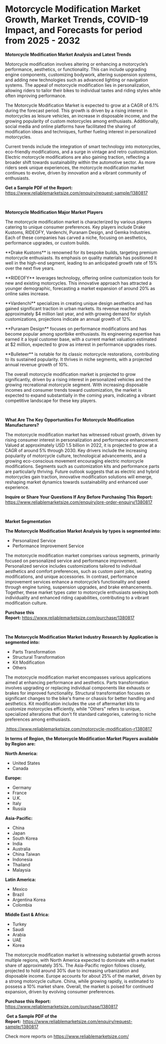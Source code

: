 <p><h1>Motorcycle Modification Market Growth, Market Trends, COVID-19 Impact, and Forecasts for period from 2025 - 2032</h1></p><p><strong>Motorcycle Modification Market Analysis and Latest Trends</strong></p>
<p><p>Motorcycle modification involves altering or enhancing a motorcycle’s performance, aesthetics, or functionality. This can include upgrading engine components, customizing bodywork, altering suspension systems, and adding new technologies such as advanced lighting or navigation systems. The appeal of motorcycle modification lies in personalization, allowing riders to tailor their bikes to individual tastes and riding styles while often improving performance.</p><p>The Motorcycle Modification Market is expected to grow at a CAGR of 6.1% during the forecast period. This growth is driven by a rising interest in motorcycles as leisure vehicles, an increase in disposable income, and the growing popularity of custom motorcycles among enthusiasts. Additionally, social media and online platforms have facilitated the sharing of modification ideas and techniques, further fueling interest in personalized motorcycles.</p><p>Current trends include the integration of smart technology into motorcycles, eco-friendly modifications, and a surge in vintage and retro customization. Electric motorcycle modifications are also gaining traction, reflecting a broader shift towards sustainability within the automotive sector. As more riders seek unique experiences, the motorcycle modification market continues to evolve, driven by innovation and a vibrant community of enthusiasts.</p></p>
<p><strong>Get a Sample PDF of the Report:&nbsp;</strong> <a href="https://www.reliablemarketsize.com/enquiry/request-sample/1380817?utm_campaign=2731&utm_medium=2&utm_source=Github&utm_content=ia&utm_term=09032025&utm_id=motorcycle-modification">https://www.reliablemarketsize.com/enquiry/request-sample/1380817</a></p>
<p>&nbsp;</p>
<p><strong>Motorcycle Modification Major Market Players</strong></p>
<p><p>The motorcycle modification market is characterized by various players catering to unique consumer preferences. Key players include Drake Kustoms, RIDEOFY, Vardenchi, Puranam Design, and Gemka Industries. Each of these companies has carved a niche, focusing on aesthetics, performance upgrades, or custom builds.</p><p>**Drake Kustoms** is renowned for its bespoke builds, targeting premium motorcycle enthusiasts. Its emphasis on quality materials has positioned it well in the high-end segment, leading to an anticipated growth rate of 15% over the next five years.</p><p>**RIDEOFY** leverages technology, offering online customization tools for new and existing motorcycles. This innovative approach has attracted a younger demographic, forecasting a market expansion of around 20% as online sales increase.</p><p>**Vardenchi** specializes in creating unique design aesthetics and has gained significant traction in urban markets. Its revenue reached approximately $4 million last year, and with growing demand for stylish customizations, projections indicate an annual growth of 12%.</p><p>**Puranam Design** focuses on performance modifications and has become popular among sportbike enthusiasts. Its engineering expertise has earned it a loyal customer base, with a current market valuation estimated at $2 million, expected to grow as interest in performance upgrades rises.</p><p>**Bulleteer** is notable for its classic motorcycle restorations, contributing to its sustained popularity. It thrives in niche segments, with a projected annual revenue growth of 10%. </p><p>The overall motorcycle modification market is projected to grow significantly, driven by a rising interest in personalized vehicles and the growing recreational motorcycle segment. With increasing disposable incomes and consumer trends toward customization, the market is expected to expand substantially in the coming years, indicating a vibrant competitive landscape for these key players.</p></p>
<p>&nbsp;</p>
<p><strong>What Are The Key Opportunities For Motorcycle Modification Manufacturers?</strong></p>
<p><p>The motorcycle modification market has witnessed robust growth, driven by rising consumer interest in personalization and performance enhancement. Valued at approximately USD 1.5 billion in 2022, it is projected to grow at a CAGR of around 5% through 2030. Key drivers include the increasing popularity of motorcycle culture, technological advancements, and a growing eco-conscious movement encouraging electric motorcycle modifications. Segments such as customization kits and performance parts are particularly thriving. Future outlook suggests that as electric and hybrid motorcycles gain traction, innovative modification solutions will emerge, reshaping market dynamics towards sustainability and enhanced user experience.</p></p>
<p><strong>Inquire or Share Your Questions If Any Before Purchasing This Report:</strong> <a href="https://www.reliablemarketsize.com/enquiry/pre-order-enquiry/1380817?utm_campaign=2731&utm_medium=2&utm_source=Github&utm_content=ia&utm_term=09032025&utm_id=motorcycle-modification">https://www.reliablemarketsize.com/enquiry/pre-order-enquiry/1380817</a></p>
<p>&nbsp;</p>
<p><strong>Market Segmentation</strong></p>
<p><strong>The Motorcycle Modification Market Analysis by types is segmented into:</strong></p>
<p><ul><li>Personalized Service</li><li>Performance Improvement Service</li></ul></p>
<p><p>The motorcycle modification market comprises various segments, primarily focused on personalized service and performance improvement. Personalized service includes customizations tailored to individual aesthetics and comfort preferences, such as custom paint jobs, seating modifications, and unique accessories. In contrast, performance improvement services enhance a motorcycle’s functionality and speed through engine tuning, suspension upgrades, and brake enhancements. Together, these market types cater to motorcycle enthusiasts seeking both individuality and enhanced riding capabilities, contributing to a vibrant modification culture.</p></p>
<p><strong>Purchase this Report:&nbsp;</strong><a href="https://www.reliablemarketsize.com/purchase/1380817?utm_campaign=2731&utm_medium=2&utm_source=Github&utm_content=ia&utm_term=09032025&utm_id=motorcycle-modification">https://www.reliablemarketsize.com/purchase/1380817</a></p>
<p>&nbsp;</p>
<p><strong>The Motorcycle Modification Market Industry Research by Application is segmented into:</strong></p>
<p><ul><li>Parts Transformation</li><li>Structural Transformation</li><li>Kit Modification</li><li>Others</li></ul></p>
<p><p>The motorcycle modification market encompasses various applications aimed at enhancing performance and aesthetics. Parts transformation involves upgrading or replacing individual components like exhausts or brakes for improved functionality. Structural transformation focuses on significant changes to the bike's frame or chassis for better handling and aesthetics. Kit modification includes the use of aftermarket kits to customize motorcycles efficiently, while "Others" refers to unique, specialized alterations that don't fit standard categories, catering to niche preferences among enthusiasts.</p></p>
<p><a href="https://www.reliablemarketsize.com/motorcycle-modification-r1380817?utm_campaign=2731&utm_medium=2&utm_source=Github&utm_content=ia&utm_term=09032025&utm_id=motorcycle-modification">&nbsp;https://www.reliablemarketsize.com/motorcycle-modification-r1380817</a></p>
<p><strong>In terms of Region, the Motorcycle Modification Market Players available by Region are:</strong></p>
<p>
    <p> <strong> North America: </strong>
        <ul>
            <li>United States</li>
            <li>Canada</li>
        </ul>
        </p> 
    <p> <strong> Europe: </strong>
        <ul>
            <li>Germany</li>
            <li>France</li>
            <li>U.K.</li>
            <li>Italy</li>
            <li>Russia</li>
        </ul>
        </p> 
    <p> <strong> Asia-Pacific: </strong>
        <ul>
            <li>China</li>
            <li>Japan</li>
            <li>South Korea</li>
            <li>India</li>
            <li>Australia</li>
            <li>China Taiwan</li>
            <li>Indonesia</li>
            <li>Thailand</li>
            <li>Malaysia</li>
        </ul>
        </p> 
    <p> <strong> Latin America: </strong>
        <ul>
            <li>Mexico</li>
            <li>Brazil</li>
            <li>Argentina Korea</li>
            <li>Colombia</li>
        </ul>
        </p> 
    <p> <strong> Middle East & Africa: </strong>
        <ul>
            <li>Turkey</li>
            <li>Saudi</li>
            <li>Arabia</li>
            <li>UAE</li>
            <li>Korea</li>
        </ul>
    </p>
    </p>
<p><p>The motorcycle modification market is witnessing substantial growth across multiple regions, with North America expected to dominate with a market share of approximately 35%. The Asia-Pacific region follows closely, projected to hold around 30% due to increasing urbanization and disposable income. Europe accounts for about 25% of the market, driven by a strong motorcycle culture. China, while growing rapidly, is estimated to possess a 10% market share. Overall, the market is poised for continued expansion, driven by evolving consumer preferences.</p></p>
<p><strong>Purchase this Report: </strong><a href="https://www.reliablemarketsize.com/purchase/1380817?utm_campaign=2731&utm_medium=2&utm_source=Github&utm_content=ia&utm_term=09032025&utm_id=motorcycle-modification">https://www.reliablemarketsize.com/purchase/1380817</a></p>
<p>&nbsp;<strong>Get a Sample PDF of the Report:&nbsp;&nbsp;</strong><a href="https://www.reliablemarketsize.com/enquiry/request-sample/1380817?utm_campaign=2731&utm_medium=2&utm_source=Github&utm_content=ia&utm_term=09032025&utm_id=motorcycle-modification">https://www.reliablemarketsize.com/enquiry/request-sample/1380817</a></p>
<p><strong></strong></p>
<p>Check more reports on <a href="https://www.reliablemarketsize.com/?utm_campaign=2731&utm_medium=2&utm_source=Github&utm_content=ia&utm_term=09032025&utm_id=motorcycle-modification">https://www.reliablemarketsize.com/</a></p>